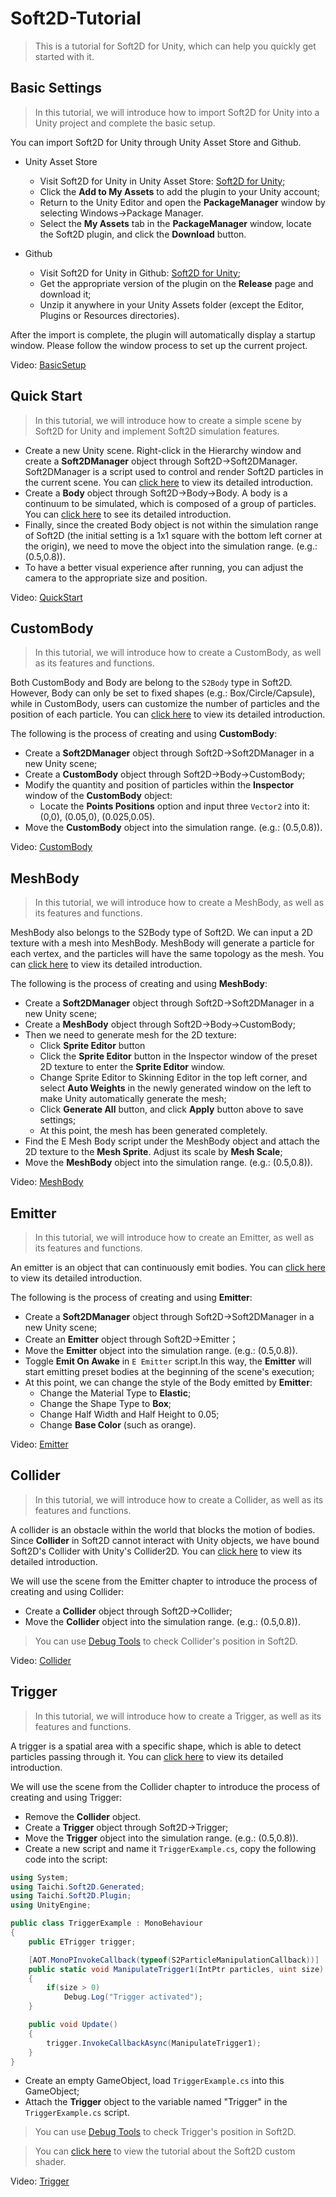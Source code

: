 # Soft2D-Tutorial

> This is a tutorial for Soft2D for Unity, which can help you quickly get started with it.

## Basic Settings

> In this tutorial, we will introduce how to import Soft2D for Unity into a Unity project and complete the basic setup.

You can import Soft2D for Unity through Unity Asset Store and Github.

- Unity Asset Store
   - Visit Soft2D for Unity in Unity Asset Store: [Soft2D for Unity](https://assetstore.unity.com/packages/tools/utilities/odin-inspector-and-serializer-89041);
   - Click the **Add to My Assets** to add the plugin to your Unity account;
   - Return to the Unity Editor and open the **PackageManager** window by selecting Windows->Package Manager.
   - Select the **My Assets** tab in the **PackageManager** window, locate the Soft2D plugin, and click the **Download** button.

- Github 
   - Visit Soft2D for Unity in Github: [Soft2D for Unity](https://github.com/taichi-dev/soft2d-for-unity);
   - Get the appropriate version of the plugin on the **Release** page and download it;
   - Unzip it anywhere in your Unity Assets folder (except the Editor, Plugins or Resources directories).

After the import is complete, the plugin will automatically display a startup window. Please follow the window process to set up the current project.

Video: [BasicSetup]()

## Quick Start

> In this tutorial, we will introduce how to create a simple scene by Soft2D for Unity and implement Soft2D simulation features.

- Create a new Unity scene. Right-click in the Hierarchy window and create a **Soft2DManager** object through Soft2D->Soft2DManager. Soft2DManager is a script used to control and render Soft2D particles in the current scene. You can [click here](../BasicComponents/Soft2DManager.md) to view its detailed introduction. 
- Create a **Body** object through Soft2D->Body->Body. A body is a continuum to be simulated, which is composed of a group of particles. You can [click here](../BasicComponents/Body.md) to see its detailed introduction.
- Finally, since the created Body object is not within the simulation range of Soft2D (the initial setting is a 1x1 square with the bottom left corner at the origin), we need to move the object into the simulation range. (e.g.: (0.5,0.8)).
- To have a better visual experience after running, you can adjust the camera to the appropriate size and position.

Video: [QuickStart](../../GIFs/Body.mp4)

## CustomBody

> In this tutorial, we will introduce how to create a CustomBody, as well as its features and functions.

Both CustomBody and Body are belong to the `S2Body` type in Soft2D. However, Body can only be set to fixed shapes (e.g.: Box/Circle/Capsule), while in CustomBody, users can customize the number of particles and the position of each particle. You can [click here](../BasicComponents/Body.md) to view its detailed introduction.

The following is the process of creating and using **CustomBody**:
- Create a **Soft2DManager** object through Soft2D->Soft2DManager in a new Unity scene;
- Create a **CustomBody** object through Soft2D->Body->CustomBody;
- Modify the quantity and position of particles within the **Inspector** window of the **CustomBody** object:
  - Locate the **Points Positions** option and input three `Vector2` into it: (0,0), (0.05,0), (0.025,0.05).
- Move the **CustomBody** object into the simulation range. (e.g.: (0.5,0.8)).

Video: [CustomBody](../../GIFs/CustomBody.mp4)

## MeshBody

> In this tutorial, we will introduce how to create a MeshBody, as well as its features and functions.

MeshBody also belongs to the S2Body type of Soft2D. We can input a 2D texture with a mesh into MeshBody. MeshBody will generate a particle for each vertex, and the particles will have the same topology as the mesh. You can [click here](../BasicComponents/Body.md) to view its detailed introduction.

The following is the process of creating and using **MeshBody**:
- Create a **Soft2DManager** object through Soft2D->Soft2DManager in a new Unity scene;
- Create a **MeshBody** object through Soft2D->Body->CustomBody;
- Then we need to generate mesh for the 2D texture:
  - Click **Sprite Editor** button 
  - Click the **Sprite Editor** button in the Inspector window of the preset 2D texture to enter the **Sprite Editor** window.
  - Change Sprite Editor to Skinning Editor in the top left corner, and select **Auto Weights** in the newly generated window on the left to make Unity automatically generate the mesh;
  - Click **Generate All** button, and click **Apply** button above to save settings;
  - At this point, the mesh has been generated completely.
- Find the E Mesh Body script under the MeshBody object and attach the 2D texture to the **Mesh Sprite**. Adjust its scale by **Mesh Scale**;
- Move the **MeshBody** object into the simulation range. (e.g.: (0.5,0.8)).

Video: [MeshBody](../../GIFs/MeshBody.mp4)

## Emitter

> In this tutorial, we will introduce how to create an Emitter, as well as its features and functions.

An emitter is an object that can continuously emit bodies. You can [click here](../BasicComponents/Emitter.md) to view its detailed introduction.

The following is the process of creating and using **Emitter**:
- Create a **Soft2DManager** object through Soft2D->Soft2DManager in a new Unity scene;
- Create an **Emitter** object through Soft2D->Emitter；
- Move the **Emitter** object into the simulation range. (e.g.: (0.5,0.8)).
- Toggle **Emit On Awake** in `E Emitter` script.In this way, the **Emitter** will start emitting preset bodies at the beginning of the scene's execution;
- At this point, we can change the style of the Body emitted by **Emitter**:
  - Change the Material Type to **Elastic**;
  - Change the Shape Type to **Box**;
  - Change Half Width and Half Height to 0.05;
  - Change **Base Color** (such as orange).

Video: [Emitter](../../GIFs/Emitter.mp4)

## Collider

> In this tutorial, we will introduce how to create a Collider, as well as its features and functions.

A collider is an obstacle within the world that blocks the motion of bodies. Since **Collider** in Soft2D cannot interact with Unity objects, we have bound Soft2D's Collider with Unity's Collider2D. You can [click here](../BasicComponents/Collider.md) to view its detailed introduction.

We will use the scene from the Emitter chapter to introduce the process of creating and using Collider:
- Create a **Collider** object through Soft2D->Collider;
- Move the **Collider** object into the simulation range. (e.g.: (0.5,0.8)).

> You can use [Debug Tools](../Advance/DebugTools.md) to check Collider's position in Soft2D.

Video: [Collider](../../GIFs/Collider.mp4)

## Trigger

> In this tutorial, we will introduce how to create a Trigger, as well as its features and functions.

A trigger is a spatial area with a specific shape, which is able to detect particles passing through it. You can [click here](../BasicComponents/Trigger.md) to view its detailed introduction.

We will use the scene from the Collider chapter to introduce the process of creating and using Trigger:
- Remove the **Collider** object.
- Create a **Trigger** object through Soft2D->Trigger;
- Move the **Trigger** object into the simulation range. (e.g.: (0.5,0.8)).
- Create a new script and name it `TriggerExample.cs`, copy the following code into the script:

```csharp
using System;
using Taichi.Soft2D.Generated;
using Taichi.Soft2D.Plugin;
using UnityEngine;

public class TriggerExample : MonoBehaviour
{
    public ETrigger trigger;

    [AOT.MonoPInvokeCallback(typeof(S2ParticleManipulationCallback))]
    public static void ManipulateTrigger1(IntPtr particles, uint size)
    {
        if(size > 0)
            Debug.Log("Trigger activated");
    }

    public void Update()
    {
        trigger.InvokeCallbackAsync(ManipulateTrigger1);
    }
}
```

- Create an empty GameObject, load `TriggerExample.cs` into this GameObject;
- Attach the **Trigger** object to the variable named "Trigger" in the `TriggerExample.cs` script.

> You can use [Debug Tools](../Advance/DebugTools.md) to check Trigger's position in Soft2D.

> You can [click here](../Advance/CustomTrigger.md) to view the tutorial about the Soft2D custom shader.

Video: [Trigger](../../GIFs/Trigger.mp4)
